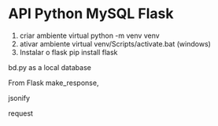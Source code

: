 # API Python MySQL Flask 


1. criar ambiente virtual
python -m venv venv
2. ativar ambiente virtual
venv/Scripts/activate.bat (windows)
3. Instalar o flask
pip install flask

bd.py as a local database

From Flask
make_response,

jsonify

request
